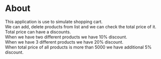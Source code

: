 # About
This application is use to simulate shopping cart.\
We can add, delete products from list and we can check the total price of it. Total price can have a discounts.\
When we have two different products we have 10% discount.\
When we have 3 different products we have 20% discount.\
When total price of all products is more than 5000 we have additional 5% discount.

